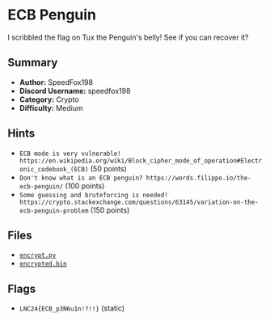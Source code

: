 # ECB Penguin
I scribbled the flag on Tux the Penguin's belly! See if you can recover it?

## Summary
- **Author:** SpeedFox198
- **Discord Username:** speedfox198
- **Category:** Crypto
- **Difficulty:** Medium

## Hints
- `ECB mode is very vulnerable! https://en.wikipedia.org/wiki/Block_cipher_mode_of_operation#Electronic_codebook_(ECB)` (50 points)
- `Don't know what is an ECB penguin? https://words.filippo.io/the-ecb-penguin/` (100 points)
- `Some guessing and bruteforcing is needed! https://crypto.stackexchange.com/questions/63145/variation-on-the-ecb-penguin-problem` (150 points)


## Files
- [`encrypt.py`](./dist/encrypt.py)
- [`encrypted.bin`](./dist/encrypted.bin)

## Flags
- `LNC24{ECB_p3N6u1n!?!!}` (static)
